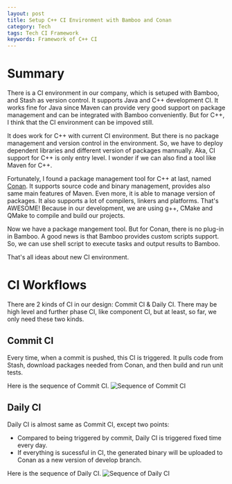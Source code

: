 ```yaml
---
layout: post
title: Setup C++ CI Environment with Bamboo and Conan
category: Tech
tags: Tech CI Framework
keywords: Framework of C++ CI
---
```


# Summary
There is a CI environment in our company, which is setuped with Bamboo, and Stash as version control. It supports Java and C++ development CI. It works fine for Java since Maven can provide very good support on package management and can be integrated with Bamboo conveniently. But for C++, I think that the CI environment can be impoved still.

It does work for C++ with current CI environment. But there is no package management and version control in the environment. So, we have to deploy dependent libraries and different version of packages mannually. Aka, CI support for C++ is only entry level. I wonder if we can also find a tool like Maven for C++.

Fortunately, I found a package management tool for C++ at last, named [Conan][1]. It supports source code and binary management, provides also same main features of Maven. Even more, it is able to manage version of packages. It also supports a lot of compilers, linkers and platforms. That's AWESOME! Because in our development, we are using g++, CMake and QMake to compile and build our projects. 

Now we have a package mangement tool. But for Conan, there is no plug-in in Bamboo. A good news is that Bamboo provides custom scripts support. So, we can use shell script to execute tasks and output results to Bamboo. 

That's all ideas about new CI environment.

# CI Workflows
There are 2 kinds of CI in our design: Commit CI & Daily CI. There may be high level and further phase CI, like component CI, but at least, so far, we only need these two kinds.

## Commit CI
Every time, when a commit is pushed, this CI is triggered. It pulls code from Stash, download packages needed from Conan, and then build and run unit tests.

Here is the sequence of Commit CI.
![Sequence of Commit CI][2]

## Daily CI
Daily CI is almost same as Commit CI, except two points:

 - Compared to being triggered by commit, Daily CI is triggered fixed time every day.
 - If everything is sucessful in CI, the generated binary will be uploaded to Conan as a new version of develop branch.
 
Here is the sequence of Daily CI.
![Sequence of Daily CI][3]

  [1]: https://conan.io/
  [2]: https://www.dropbox.com/s/n4xudi74x5othwp/commit_ci.png?raw=1
  [3]: https://www.dropbox.com/s/97avl7ernkc31ri/daily_ci.png?raw=1